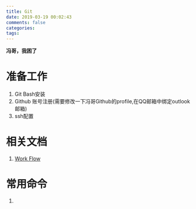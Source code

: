 ```yaml
---
title: Git
date: 2019-03-19 00:02:43
comments: false
categories:
tags:
---
```

**冯哥，我困了**

# 准备工作
1. Git Bash安装
2. Github 账号注册(需要修改一下冯哥Github的profile,在QQ邮箱中绑定outlook邮箱)
3. ssh配置

# 相关文档
1. [Work Flow]()

# 常用命令
1.